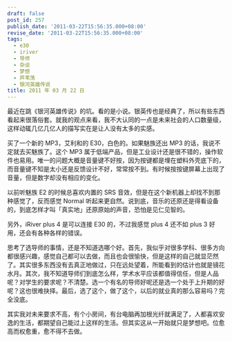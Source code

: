 ```yaml
---
draft: false
post_id: 257
publish_date: '2011-03-22T15:56:35.000+08:00'
revise_date: '2011-03-22T15:56:35.000+08:00'
tags:
  - e30
  - iriver
  - 导师
  - 杂谈
  - 梦想
  - 芦苇荡
  - 银河英雄传说
title: 2011 年 03 月 22 日
---
```


最近在跳《银河英雄传说》的坑。看的是小说。银英传也是经典了，所以有些东西看起来很落俗套。就我的观点来看，我不大认同的一点是未来社会的人口数量级，这样动辄几亿几亿人的描写实在是让人没有太多的实感。

买了一个新的 MP3，艾利和的 E30，白色的。如果魅族还出 MP3 的话，我说不定就去买魅族了。这个 MP3 属于低端产品，但是工业设计还是很不错的，操作软件也易用。唯一的问题大概是音量键不好按，因为按键都是埋在塑料外壳底下的，而音量键不知是太小还是反馈设计不好，常常按不到。有时候按按键屏幕上出现了音量，但是数字却没有相应的变化。

以前听魅族 E2 的时候总喜欢内置的 SRS 音效，但是在这个新机器上却找不到那种感觉了，反而感觉 Normal 听起来更自然。说到底，音乐的还原还是得看设备的，到底怎样才叫「真实地」还原原始的声音，恐怕是见仁见智的。

另外，iRiver plus 4 是可以连接 E30 的，不过我感觉 plus 4 还不如 plus 3 好用，还会有各种各样的错误。

思考了选导师的事情，还是不知道选哪个好。首先，我似乎对很多学科、很多方向都很感兴趣，感觉自己都可以去做，而且也会很愉快，但是这样的自己就显茫然了。其实很多东西没有去真正地做过，只在远处望着，所能看到的估计也就是镜花水月。其次，我不知道导师们到底怎么样，学术水平应该都值得信任，但是人品呢？对学生的要求呢？不清楚。选一个有名的导师好呢还是选一个处于上升期的好呢？这也很难抉择。最后，选了这个，做了这个，以后的就业真的那么容易吗？完全没底。

其实我对未来要求不高，有个小房间，有台电脑再加根光纤就满足了，人都喜欢安逸的生活，都期望自己能过上这样的生活。但其实这从一开始就只是梦想吧。位愈高而权愈重，愈不得不去做。
